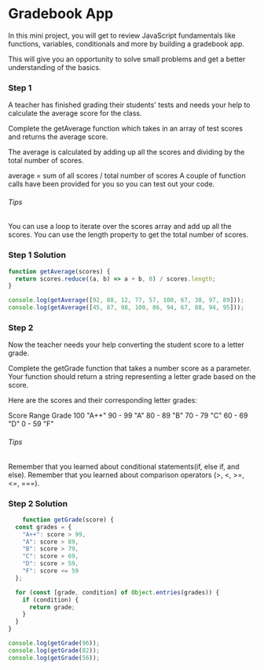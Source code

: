 # Gradebook App
In this mini project, you will get to 
review JavaScript fundamentals like functions, 
variables, conditionals and more by building a gradebook app.

This will give you an opportunity to solve 
small problems and get a better understanding of the basics.

### Step 1

A teacher has finished grading their students' 
tests and needs your help to calculate the average score for the class.

Complete the getAverage function which takes 
in an array of test scores and returns the average score.

The average is calculated by adding 
up all the scores and dividing by the total number of scores.

average = sum of all scores / total number of scores
A couple of function calls have been 
provided for you so you can test out your code.


###### Tips

You can use a loop to iterate 
over the scores array and add up all the scores.
You can use the length property 
to get the total number of scores.

### Step 1 Solution

```js
function getAverage(scores) {
  return scores.reduce((a, b) => a + b, 0) / scores.length;
}

console.log(getAverage([92, 88, 12, 77, 57, 100, 67, 38, 97, 89]));
console.log(getAverage([45, 87, 98, 100, 86, 94, 67, 88, 94, 95]));
```

### Step 2

Now the teacher needs your help 
converting the student score to a letter grade.

Complete the getGrade function that 
takes a number score as a parameter. 
Your function should return a string 
representing a letter grade based on the score.

Here are the scores and their 
corresponding letter grades:

Score Range Grade
100 "A++"
90 - 99 "A"
80 - 89 "B"
70 - 79 "C"
60 - 69 "D"
0 - 59  "F"

###### Tips

Remember that you learned about conditional statements(if, else if, and else).
Remember that you learned about comparison operators (>, <, >=, <=, ===).

### Step 2 Solution

```js
    function getGrade(score) {
  const grades = {
    "A++": score > 99,
    "A": score > 89,
    "B": score > 79,
    "C": score > 69,
    "D": score > 59,
    "F": score <= 59
  };

  for (const [grade, condition] of Object.entries(grades)) {
    if (condition) {
      return grade; 
    }
  }
}

console.log(getGrade(96));
console.log(getGrade(82));
console.log(getGrade(56));
```





